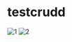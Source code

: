 # testcrudd
![1](https://cloud.githubusercontent.com/assets/22089296/24003236/82de9526-0a95-11e7-8f70-ddd2c868b292.PNG)
![2](https://cloud.githubusercontent.com/assets/22089296/24003235/82d4f5de-0a95-11e7-8ea7-f698cd164a00.PNG)

